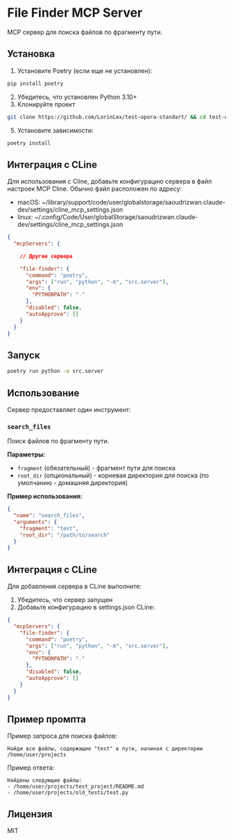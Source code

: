 # File Finder MCP Server

MCP сервер для поиска файлов по фрагменту пути.

## Установка

1. Установите Poetry (если еще не установлен):

```bash
pip install poetry
```

2. Убедитесь, что установлен Python 3.10+
3. Клонируйте проект
```bash
git clone https://github.com/LorinLex/test-opora-standart/ && cd test-opora-standart
```
5. Установите зависимости:

```bash
poetry install
```

## Интеграция с CLine

Для использования с Cline, добавьте конфигурацию сервера в файл настроек MCP Cline.
Обычно файл расположен по адресу:

- macOS: ~/library/support/code/user/globalstorage/saoudrizwan.claude-dev/settings/cline_mcp_settings.json
- linux: ~/.config/Code/User/globalStorage/saoudrizwan.claude-dev/settings/cline_mcp_settings.json


```json
{
  "mcpServers": {

    // Другие сервера

    "file-finder": {
      "command": "poetry",
      "args": ["run", "python", "-m", "src.server"],
      "env": {
        "PYTHONPATH": "."
      },
      "disabled": false,
      "autoApprove": []
    }
  }
}
```

## Запуск

```bash
poetry run python -m src.server
```

## Использование

Сервер предоставляет один инструмент:

### `search_files`

Поиск файлов по фрагменту пути.

**Параметры:**
- `fragment` (обязательный) - фрагмент пути для поиска
- `root_dir` (опциональный) - корневая директория для поиска (по умолчанию - домашняя директория)

**Пример использования:**

```json
{
  "name": "search_files",
  "arguments": {
    "fragment": "test",
    "root_dir": "/path/to/search"
  }
}
```

## Интеграция с CLine

Для добавления сервера в CLine выполните:

1. Убедитесь, что сервер запущен
2. Добавьте конфигурацию в settings.json CLine:

```json
{
  "mcpServers": {
    "file-finder": {
      "command": "poetry",
      "args": ["run", "python", "-m", "src.server"],
      "env": {
        "PYTHONPATH": "."
      },
      "disabled": false,
      "autoApprove": []
    }
  }
}
```

## Пример промпта

Пример запроса для поиска файлов:

```
Найди все файлы, содержащие "test" в пути, начиная с директории /home/user/projects
```

Пример ответа:

```
Найдены следующие файлы:
- /home/user/projects/test_project/README.md
- /home/user/projects/old_tests/test.py
```

## Лицензия

MIT
